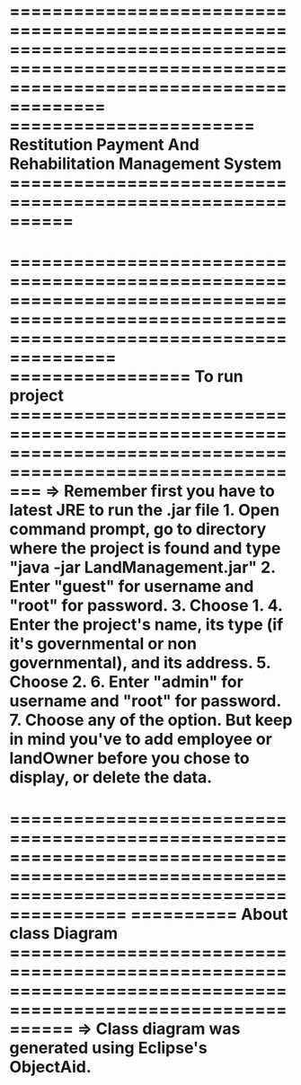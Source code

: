 ===========================================================================================================================================
======================= Restitution Payment And Rehabilitation Management System ==========================================================
===========================================================================================================================================
============================================================================================================================================
================= To run project ===========================================================================================================
=> Remember first you have to latest JRE to run the .jar file
	1. Open command prompt, go to directory where the project is found and type "java -jar LandManagement.jar"
	2. Enter "guest" for username and "root" for password.
	3. Choose 1.
	4. Enter the project's name, its type (if it's governmental or non governmental), and its address.
	5. Choose 2.
	6. Enter "admin" for username and "root" for password.
	7. Choose any of the option. But keep in mind you've to add employee or landOwner before you chose to display, or delete the data.
=============================================================================================================================================

=============================================================================================================================================
========== About class Diagram ==============================================================================================================
	=> Class diagram was generated using Eclipse's ObjectAid.
=============================================================================================================================================


